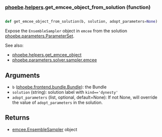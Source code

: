 ### [phoebe](phoebe.md).[helpers](phoebe.helpers.md).get_emcee_object_from_solution (function)


```py

def get_emcee_object_from_solution(b, solution, adopt_parameters=None)

```



Expose the `EnsembleSampler` object in `emcee` from the solution [phoebe.parameters.ParameterSet](phoebe.parameters.ParameterSet.md).

See also:
* [phoebe.helpers.get_emcee_object](phoebe.helpers.get_emcee_object.md)
* [phoebe.parameters.solver.sampler.emcee](phoebe.parameters.solver.sampler.emcee.md)

Arguments
------------
* `b` ([phoebe.frontend.bundle.Bundle](phoebe.frontend.bundle.Bundle.md)): the Bundle
* `solution` (string): solution label with `kind=='dynesty'`
* `adopt_parameters` (list, optional, default=None): If not None, will
    override the value of `adopt_parameters` in the solution.

Returns
-----------
* [emcee.EnsembleSampler](https://emcee.readthedocs.io/en/stable/user/sampler/#emcee.EnsembleSampler) object

